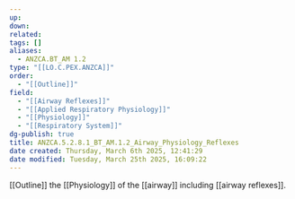 ```yaml
---
up: 
down: 
related: 
tags: []
aliases:
  - ANZCA.BT_AM 1.2
type: "[[LO.C.PEX.ANZCA]]"
order:
  - "[[Outline]]"
field:
  - "[[Airway Reflexes]]"
  - "[[Applied Respiratory Physiology]]"
  - "[[Physiology]]"
  - "[[Respiratory System]]"
dg-publish: true
title: ANZCA.5.2.8.1_BT_AM.1.2_Airway_Physiology_Reflexes
date created: Thursday, March 6th 2025, 12:41:29
date modified: Tuesday, March 25th 2025, 16:09:22
---
```


[[Outline]] the [[Physiology]] of the [[airway]] including [[airway reflexes]].
